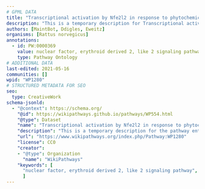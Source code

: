 ```yaml
---
# GPML DATA
title: "Transcriptional activation by Nfe2l2 in response to phytochemicals"
description: "This is a temporary description for Transcriptional activation by Nfe2l2 in response to phytochemicals"
authors: [MaintBot, Ddigles, Eweitz]
organisms: [Rattus norvegicus]
annotations:
  - id: PW:0000369
    value: nuclear factor, erythroid derived 2, like 2 signaling pathway
    type: Pathway Ontology
# ADDITIONAL DATA
last-edited: 2021-05-16
communities: []
wpid: "WP1280"
# STRUCTURED METADATA FOR SEO
seo:
  type: CreativeWork
schema-jsonld:
  - "@context": https://schema.org/
    "@id": https://wikipathways.github.io/pathways/WP554.html
    "@type": Dataset
    "name": "Transcriptional activation by Nfe2l2 in response to phytochemicals"
    "description": "This is a temporary description for the pathway entitled: Transcriptional activation by Nfe2l2 in response to phytochemicals"
    "url": "https://www.wikipathways.org/index.php/Pathway:WP1280"
    "license": CC0
    "creator":
    - "@type": Organization
      "name": "WikiPathways"
    "keywords": [
      "nuclear factor, erythroid derived 2, like 2 signaling pathway",
      ]
---
```

